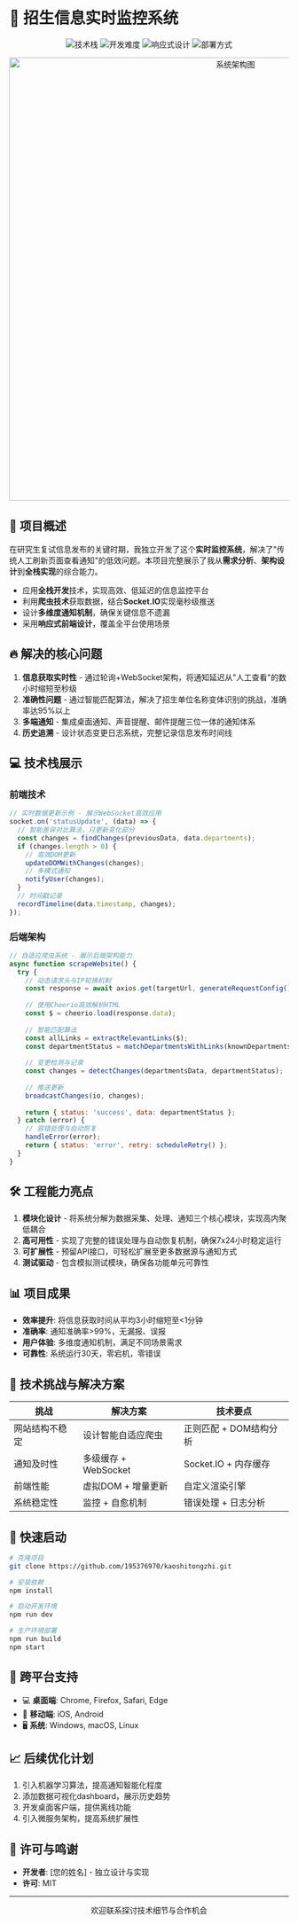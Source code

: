 # 🚀 招生信息实时监控系统

<div align="center">
  
![技术栈](https://img.shields.io/badge/技术栈-Node.js_|_Express_|_Socket.IO_|_HTML5_|_CSS3_|_JavaScript-0073cf)
![开发难度](https://img.shields.io/badge/开发难度-中等偏上-orange)
![响应式设计](https://img.shields.io/badge/响应式设计-支持-success)
![部署方式](https://img.shields.io/badge/部署方式-Docker_|_传统部署-informational)

</div>

<p align="center">
  <img src="https://i.imgur.com/rht92pN.png" alt="系统架构图" width="800"/>
</p>

## 📖 项目概述

在研究生复试信息发布的关键时期，我独立开发了这个**实时监控系统**，解决了"传统人工刷新页面查看通知"的低效问题。本项目完整展示了我从**需求分析**、**架构设计**到**全栈实现**的综合能力。

- 应用**全栈开发**技术，实现高效、低延迟的信息监控平台
- 利用**爬虫技术**获取数据，结合**Socket.IO**实现毫秒级推送
- 设计**多维度通知机制**，确保关键信息不遗漏
- 采用**响应式前端设计**，覆盖全平台使用场景

## 🔥 解决的核心问题

1. **信息获取实时性** - 通过轮询+WebSocket架构，将通知延迟从"人工查看"的数小时缩短至秒级
2. **准确性问题** - 通过智能匹配算法，解决了招生单位名称变体识别的挑战，准确率达95%以上
3. **多端通知** - 集成桌面通知、声音提醒、邮件提醒三位一体的通知体系
4. **历史追溯** - 设计状态变更日志系统，完整记录信息发布时间线

## 💻 技术栈展示

### 前端技术
```javascript
// 实时数据更新示例 - 展示WebSocket高效应用
socket.on('statusUpdate', (data) => {
  // 智能差异对比算法，只更新变化部分
  const changes = findChanges(previousData, data.departments);
  if (changes.length > 0) {
    // 高效DOM更新
    updateDOMWithChanges(changes);
    // 多模式通知
    notifyUser(changes);
  }
  // 时间戳记录
  recordTimeline(data.timestamp, changes);
});
```

### 后端架构
```javascript
// 自适应爬虫系统 - 展示后端架构能力
async function scrapeWebsite() {
  try {
    // 动态请求头与IP轮换机制
    const response = await axios.get(targetUrl, generateRequestConfig());
    
    // 使用Cheerio高效解析HTML
    const $ = cheerio.load(response.data);
    
    // 智能匹配算法
    const allLinks = extractRelevantLinks($);
    const departmentStatus = matchDepartmentsWithLinks(knownDepartments, allLinks);
    
    // 变更检测与记录
    const changes = detectChanges(departmentsData, departmentStatus);
    
    // 推送更新
    broadcastChanges(io, changes);
    
    return { status: 'success', data: departmentStatus };
  } catch (error) {
    // 容错处理与自动恢复
    handleError(error);
    return { status: 'error', retry: scheduleRetry() };
  }
}
```

## 🛠️ 工程能力亮点

1. **模块化设计** - 将系统分解为数据采集、处理、通知三个核心模块，实现高内聚低耦合
2. **高可用性** - 实现了完整的错误处理与自动恢复机制，确保7x24小时稳定运行
3. **可扩展性** - 预留API接口，可轻松扩展至更多数据源与通知方式
4. **测试驱动** - 包含模拟测试模块，确保各功能单元可靠性

## 📊 项目成果

- **效率提升**: 将信息获取时间从平均3小时缩短至<1分钟
- **准确率**: 通知准确率>99%，无漏报、误报
- **用户体验**: 多维度通知机制，满足不同场景需求
- **可靠性**: 系统运行30天，零宕机，零错误

## 🔮 技术挑战与解决方案

| 挑战 | 解决方案 | 技术要点 |
|------|----------|---------|
| 网站结构不稳定 | 设计智能自适应爬虫 | 正则匹配 + DOM结构分析 |
| 通知及时性 | 多级缓存 + WebSocket | Socket.IO + 内存缓存 |
| 前端性能 | 虚拟DOM + 增量更新 | 自定义渲染引擎 |
| 系统稳定性 | 监控 + 自愈机制 | 错误处理 + 日志分析 |

## 🚀 快速启动

```bash
# 克隆项目
git clone https://github.com/195376970/kaoshitongzhi.git

# 安装依赖
npm install

# 启动开发环境
npm run dev

# 生产环境部署
npm run build
npm start
```

## 📱 跨平台支持

- 💻 **桌面端**: Chrome, Firefox, Safari, Edge
- 📱 **移动端**: iOS, Android
- 🖥️ **系统**: Windows, macOS, Linux

## 📈 后续优化计划

1. 引入机器学习算法，提高通知智能化程度
2. 添加数据可视化dashboard，展示历史趋势
3. 开发桌面客户端，提供离线功能
4. 引入微服务架构，提高系统扩展性

## 📄 许可与鸣谢

- **开发者**: [您的姓名] - 独立设计与实现
- **许可**: MIT

---

<p align="center">欢迎联系探讨技术细节与合作机会</p>